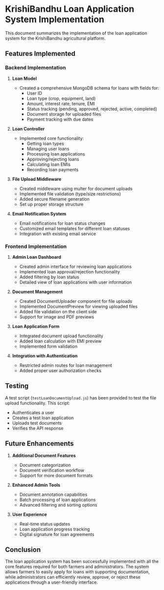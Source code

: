 # KrishiBandhu Loan Application System Implementation

This document summarizes the implementation of the loan application system for the KrishiBandhu agricultural platform.

## Features Implemented

### Backend Implementation

1. **Loan Model**
   - Created a comprehensive MongoDB schema for loans with fields for:
     - User ID
     - Loan type (crop, equipment, land)
     - Amount, interest rate, tenure, EMI
     - Status tracking (pending, approved, rejected, active, completed)
     - Document storage for uploaded files
     - Payment tracking with due dates

2. **Loan Controller**
   - Implemented core functionality:
     - Getting loan types
     - Managing user loans
     - Processing loan applications
     - Approving/rejecting loans
     - Calculating loan EMIs
     - Recording loan payments

3. **File Upload Middleware**
   - Created middleware using multer for document uploads
   - Implemented file validation (type/size restrictions)
   - Added secure filename generation
   - Set up proper storage structure

4. **Email Notification System**
   - Email notifications for loan status changes
   - Customized email templates for different loan statuses
   - Integration with existing email service

### Frontend Implementation

1. **Admin Loan Dashboard**
   - Created admin interface for reviewing loan applications
   - Implemented loan approval/rejection functionality
   - Added filtering by loan status
   - Detailed view of loan applications with user information

2. **Document Management**
   - Created DocumentUploader component for file uploads
   - Implemented DocumentPreview for viewing uploaded files
   - Added file validation on the client side
   - Support for image and PDF previews

3. **Loan Application Form**
   - Integrated document upload functionality
   - Added loan calculation with EMI preview
   - Implemented form validation

4. **Integration with Authentication**
   - Restricted admin routes for loan management
   - Added proper user authorization checks

## Testing

A test script (`testLoanDocumentUpload.js`) has been provided to test the file upload functionality. This script:
- Authenticates a user
- Creates a test loan application
- Uploads test documents
- Verifies the API response

## Future Enhancements

1. **Additional Document Features**
   - Document categorization
   - Document verification workflow
   - Support for more document formats

2. **Enhanced Admin Tools**
   - Document annotation capabilities
   - Batch processing of loan applications
   - Advanced filtering and sorting options

3. **User Experience**
   - Real-time status updates
   - Loan application progress tracking
   - Digital signature for loan agreements

## Conclusion

The loan application system has been successfully implemented with all the core features required for both farmers and administrators. The system allows farmers to easily apply for loans with supporting documentation, while administrators can efficiently review, approve, or reject these applications through a user-friendly interface.
